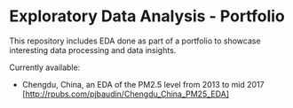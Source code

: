 # Exploratory Data Analysis - Portfolio

This repository includes EDA done as part of a portfolio to showcase interesting data processing and data insights.

Currently available:
- Chengdu, China, an EDA of the PM2.5 level from 2013 to mid 2017
[http://rpubs.com/pjbaudin/Chengdu_China_PM25_EDA]


